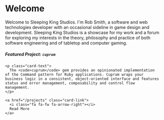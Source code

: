 ---
---

# Welcome

Welcome to Sleeping King Studios. I'm Rob Smith, a software and web technologies developer with an occasional sideline in game design and development. Sleeping King Studios is a showcase for my work and a forum for exploring my interests in the theory, philosophy and practice of both software engineering and of tabletop and computer gaming.

<div class="card">
  <div class="card-body">
    <h5 class="card-title">Featured Project: <code>cuprum</code></h5>

    <p class="card-text">
      The <code>cuprum</code> gem provides an opinionated implementation of the Command pattern for Ruby applications. Cuprum wraps your business logic in a consistent, object-oriented interface and features status and error management, composability and control flow management.
    </p>

    <a href="/projects" class="card-link">
      <i class="fa fa-fw fa-arrow-right"></i>
      Read More
    </a>
  </div>
</div>
